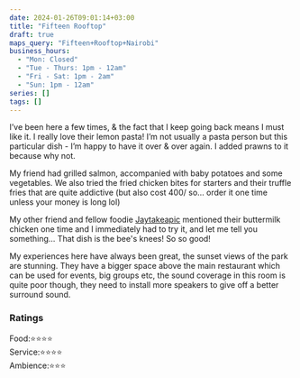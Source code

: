 ```yaml
---
date: 2024-01-26T09:01:14+03:00
title: "Fifteen Rooftop"
draft: true
maps_query: "Fifteen+Rooftop+Nairobi"
business_hours:
  - "Mon: Closed"
  - "Tue - Thurs: 1pm - 12am"
  - "Fri - Sat: 1pm - 2am"
  - "Sun: 1pm - 12am"
series: []
tags: []
---
```


I’ve been here a few times, & the fact that I keep going back means I must like it. I really love their lemon pasta! I’m not usually a pasta person but this particular dish - I’m happy to have it over & over again. I added prawns to it because why not.

My friend had grilled salmon, accompanied with baby potatoes and some vegetables. We also tried the fried chicken bites for starters and their truffle fries that are quite addictive (but also cost 400/ so… order it one time unless your money is long lol)

My other friend and fellow foodie [Jaytakeapic](https://www.instagram.com/jaytakeapic/) mentioned their buttermilk chicken one time and I immediately had to try it, and let me tell you something… That dish is the bee's knees! So so good!

My experiences here have always been great, the sunset views of the park are stunning. They have a bigger space above the main restaurant which can be used for events, big groups etc, the sound coverage in this room is quite poor though, they need to install more speakers to give off a better surround sound.

### Ratings

Food:⭐️⭐️⭐️⭐️<br>
Service:⭐️⭐️⭐️⭐️<br>
Ambience:⭐️⭐️⭐️<br>

